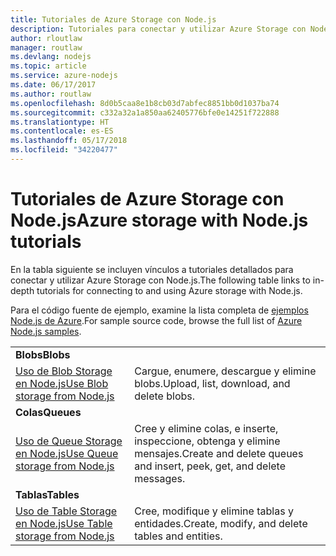 ```yaml
---
title: Tutoriales de Azure Storage con Node.js
description: Tutoriales para conectar y utilizar Azure Storage con Node.js
author: rloutlaw
manager: routlaw
ms.devlang: nodejs
ms.topic: article
ms.service: azure-nodejs
ms.date: 06/17/2017
ms.author: routlaw
ms.openlocfilehash: 8d0b5caa8e1b8cb03d7abfec8851bb0d1037ba74
ms.sourcegitcommit: c332a32a1a850aa62405776bfe0e14251f722888
ms.translationtype: HT
ms.contentlocale: es-ES
ms.lasthandoff: 05/17/2018
ms.locfileid: "34220477"
---
```

# <a name="azure-storage-with-nodejs-tutorials"></a><span data-ttu-id="57032-103">Tutoriales de Azure Storage con Node.js</span><span class="sxs-lookup"><span data-stu-id="57032-103">Azure storage with Node.js tutorials</span></span>

<span data-ttu-id="57032-104">En la tabla siguiente se incluyen vínculos a tutoriales detallados para conectar y utilizar Azure Storage con Node.js.</span><span class="sxs-lookup"><span data-stu-id="57032-104">The following table links to in-depth tutorials for connecting to and using Azure storage with Node.js.</span></span>

<span data-ttu-id="57032-105">Para el código fuente de ejemplo, examine la lista completa de [ejemplos Node.js de Azure](https://azure.microsoft.com/resources/samples/?term=nodejs).</span><span class="sxs-lookup"><span data-stu-id="57032-105">For sample source code, browse the full list of [Azure Node.js samples](https://azure.microsoft.com/resources/samples/?term=nodejs).</span></span>

| | |
|---|---|
| <span data-ttu-id="57032-106">**Blobs**</span><span class="sxs-lookup"><span data-stu-id="57032-106">**Blobs**</span></span> ||
| [<span data-ttu-id="57032-107">Uso de Blob Storage en Node.js</span><span class="sxs-lookup"><span data-stu-id="57032-107">Use Blob storage from Node.js</span></span>](http://docs.microsoft.com/azure/storage/storage-nodejs-how-to-use-blob-storage?toc=/azure/node/toc.json&bc=/azure/node/toc.json) | <span data-ttu-id="57032-108">Cargue, enumere, descargue y elimine blobs.</span><span class="sxs-lookup"><span data-stu-id="57032-108">Upload, list, download, and delete blobs.</span></span> |
| <span data-ttu-id="57032-109">**Colas**</span><span class="sxs-lookup"><span data-stu-id="57032-109">**Queues**</span></span> ||
| [<span data-ttu-id="57032-110">Uso de Queue Storage en Node.js</span><span class="sxs-lookup"><span data-stu-id="57032-110">Use Queue storage from Node.js</span></span>](http://docs.microsoft.com/azure/storage/storage-nodejs-how-to-use-queues?toc=/azure/node/toc.json&bc=/azure/node/toc.json) | <span data-ttu-id="57032-111">Cree y elimine colas, e inserte, inspeccione, obtenga y elimine mensajes.</span><span class="sxs-lookup"><span data-stu-id="57032-111">Create and delete queues and insert, peek, get, and delete messages.</span></span> |
| <span data-ttu-id="57032-112">**Tablas**</span><span class="sxs-lookup"><span data-stu-id="57032-112">**Tables**</span></span> ||
| [<span data-ttu-id="57032-113">Uso de Table Storage en Node.js</span><span class="sxs-lookup"><span data-stu-id="57032-113">Use Table storage from Node.js</span></span>](http://docs.microsoft.com/azure/storage/storage-nodejs-how-to-use-table-storage?toc=/azure/node/toc.json&bc=/azure/node/toc.json) | <span data-ttu-id="57032-114">Cree, modifique y elimine tablas y entidades.</span><span class="sxs-lookup"><span data-stu-id="57032-114">Create, modify, and delete tables and entities.</span></span> |
